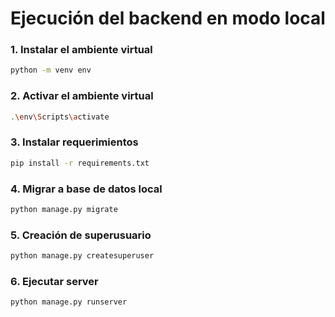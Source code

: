 # Ejecución del backend en modo local

### 1. Instalar el ambiente virtual

```sh
python -m venv env
```

### 2. Activar el ambiente virtual

```sh
.\env\Scripts\activate
```

### 3. Instalar requerimientos

```sh
pip install -r requirements.txt
```

### 4. Migrar a base de datos local

```sh
python manage.py migrate
```

### 5. Creación de superusuario

```sh
python manage.py createsuperuser
```

### 6. Ejecutar server

```sh
python manage.py runserver
```
